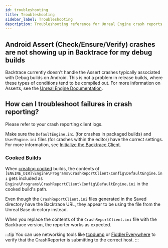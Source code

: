 ```yaml
---
id: troubleshooting
title: Troubleshooting
sidebar_label: Troubleshooting
description: Troubleshooting reference for Unreal Engine crash reports.
---
```


## Android Assert (Check/Ensure/Verify) crashes are not showing up in Backtrace for my debug builds
Backtrace currently doesn't handle the Assert crashes typically associated with Debug builds on Android. This is not a problem in release builds, where these types of conditions tend to be compiled out. For more information on Asserts, see the [Unreal Engine Documentation](https://docs.unrealengine.com/4.27/en-US/ProgrammingAndScripting/ProgrammingWithCPP/Assertions/).

## How can I troubleshoot failures in crash reporting?
Please refer to your crash reporting client logs.

Make sure the `DefaultEngine.ini` (for crashes in packaged builds) and `UserEngine.ini` files (for crashes within the editor) have the correct settings. For more information, see [Initialize the Backtrace Client](/error-reporting/platform-integrations/unreal/setup/#initialize-the-backtrace-client).

### Cooked Builds
When [creating cooked](https://docs.unrealengine.com/4.27/en-US/SharingAndReleasing/Deployment/Cooking/) builds, the contents of `[ENGINE_DIR]\Engine\Programs\CrashReportClient\Config\DefaultEngine.ini` gets included as `Engine\Programs\CrashReportClient\Config\DefaultEngine.ini` in the cooked build's path.

Even though the `CrashReportClient.ini` files generated in the Saved directory have the Backtrace URL, they appear to be using the file from the Unreal Base directory instead.

When you replace the contents of the `CrashReportClient.ini` file with the Backtrace version, the reporter works as expected.

:::tip
You can use networking tools like [tcpdump](https://www.tcpdump.org/) or [FiddlerEverywhere](https://www.telerik.com/download/fiddler-everywhere) to verify that the CrashReporter is submitting to the correct host.
:::
